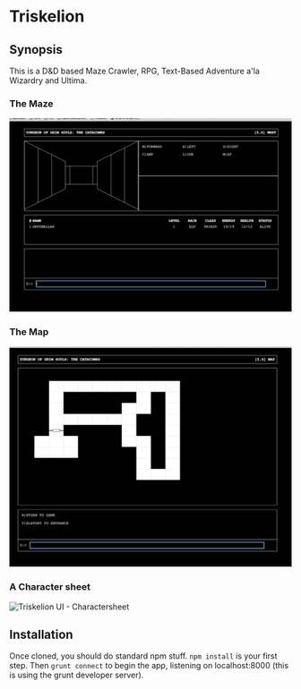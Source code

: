 # Triskelion

## Synopsis

This is a D&D based Maze Crawler, RPG, Text-Based Adventure a'la Wizardry and Ultima.

### The Maze
![Triskelion UI - Maze](./maze.jpg "Triskelion UI - Maze")

### The Map
![Triskelion UI - Map](./map.jpg "Triskelion UI - Map")

### A Character sheet
![Triskelion UI - Charactersheet](./charactersheetswarm.jpg "Triskelion UI - Charactersheet")

## Installation

Once cloned, you should do standard npm stuff. `npm install` is your first step. Then `grunt connect` to begin the app,
listening on localhost:8000 (this is using the grunt developer server).

